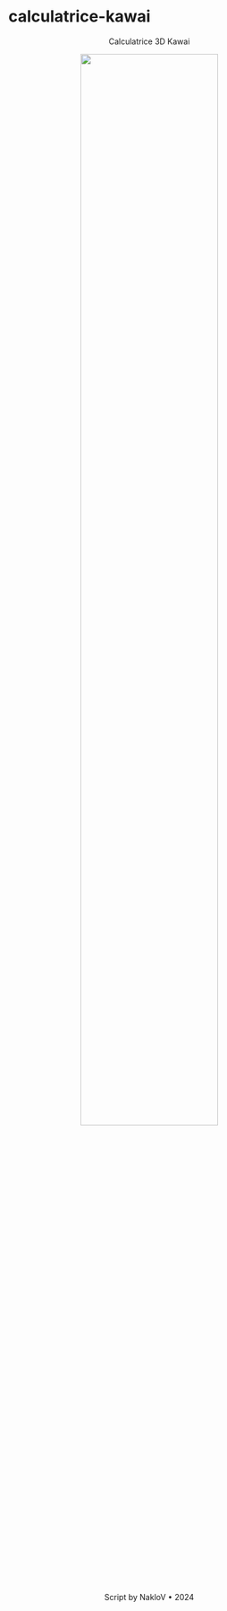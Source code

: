 # calculatrice-kawai

<p align="center">
  Calculatrice 3D Kawai
</p>

<div align="center">
  <img src="https://github.com/user-attachments/assets/d52d311c-2b29-4e4f-aaa6-657fcbf0d903" width="70%" height="auto" />
</div>

<p align="center">
  Script by NakloV • 2024
</p>

